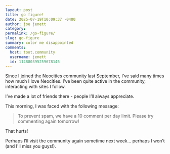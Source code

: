 ```yaml
---
layout: post
title: go figure!
date: 2025-07-19T10:09:37 -0400
author: joe jenett
category: 
permalink: /go-figure/
slug: go-figure
summary: color me disappointed
comments:
  host: toot.community
  username: jenett
  id: 114880395259678146
---
```

Since I joined the Neocities community last September, I’ve said many times how much I love Neocities. I’ve been quite active in the community, interacting with sites I follow. 

I’ve made a lot of friends there - people I’ll always appreciate.

This morning, I was faced with the following message:
<blockquote>
<p>
To prevent spam, we have a 10 comment per day limit. Please try commenting again tomorrow! 
</p>
</blockquote>
That hurts!

Perhaps I’ll visit the community again sometime next week... perhaps I won’t (and I'll miss you guys!).




<a href="https://brid.gy/publish/mastodon"></a>
